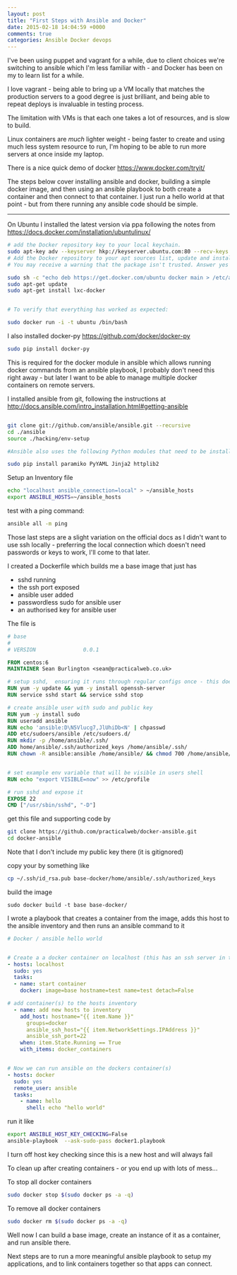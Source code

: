 ```yaml
---
layout: post
title: "First Steps with Ansible and Docker"
date: 2015-02-18 14:04:59 +0000
comments: true
categories: Ansible Docker devops
---
```


I've been using puppet and vagrant for a while, due to client choices we're switching to ansible which I'm less familiar with - and Docker has been on my to learn list for a while.

I love vagrant - being able to bring up a VM locally that matches the production servers to a good degree is just brilliant, and being able to repeat deploys is invaluable in testing process.

The limitation with VMs is that each one takes a lot of resources, and is slow to build.

Linux containers are *much* lighter weight - being faster to create and using much less system resource to run, I'm hoping to be able to run more servers at once inside my laptop.

There is a nice quick demo of docker https://www.docker.com/tryit/

The steps below cover installing ansible and docker, building a simple docker image, and then using an ansible playbook to both create a container and then connect to that container. I just run a hello world at that point - but from there running any ansible code should be simple.



------------------------


On Ubuntu I installed the latest version via ppa following the notes from https://docs.docker.com/installation/ubuntulinux/

```bash 
# add the Docker repository key to your local keychain.
sudo apt-key adv --keyserver hkp://keyserver.ubuntu.com:80 --recv-keys 36A1D7869245C8950F966E92D8576A8BA88D21E9
# Add the Docker repository to your apt sources list, update and install the lxc-docker package.
# You may receive a warning that the package isn't trusted. Answer yes to continue installation.

sudo sh -c "echo deb https://get.docker.com/ubuntu docker main > /etc/apt/sources.list.d/docker.list"
sudo apt-get update
sudo apt-get install lxc-docker


# To verify that everything has worked as expected:

sudo docker run -i -t ubuntu /bin/bash

```

I also installed docker-py https://github.com/docker/docker-py

```bash
sudo pip install docker-py
```

This is required for the docker module in ansible which allows running docker commands from an ansible playbook, I probably don't need this right away - but later I want to be able to manage multiple docker containers on remote servers.

I installed ansible from git, following the instructions at http://docs.ansible.com/intro_installation.html#getting-ansible

```bash 

git clone git://github.com/ansible/ansible.git --recursive
cd ./ansible
source ./hacking/env-setup

#Ansible also uses the following Python modules that need to be installed:

sudo pip install paramiko PyYAML Jinja2 httplib2
```

Setup an Inventory file
```bash 
echo "localhost ansible_connection=local" > ~/ansible_hosts
export ANSIBLE_HOSTS=~/ansible_hosts
```

test with a ping command:
```bash
ansible all -m ping 
```

Those last steps are a slight variation on the official docs as I didn't want to use ssh locally - preferring the local connection which doesn't need passwords or keys to work, I'll come to that later.


I created a Dockerfile which builds me a base image that just has

 * sshd running
 * the ssh port exposed
 * ansible user added
 * passwordless sudo for ansible user
 * an authorised key for ansible user


The file is

```Dockerfile
# base
#
# VERSION               0.0.1

FROM centos:6
MAINTAINER Sean Burlington <sean@practicalweb.co.uk>

# setup sshd,  ensuring it runs through regular configs once - this does some initial setup
RUN yum -y update && yum -y install openssh-server
RUN service sshd start && service sshd stop

# create ansible user with sudo and public key
RUN yum -y install sudo
RUN useradd ansible
RUN echo 'ansible:D\N5Vlucg7,JlUhiDb<N' | chpasswd
ADD etc/sudoers/ansible /etc/sudoers.d/
RUN mkdir -p /home/ansible/.ssh/
ADD home/ansible/.ssh/authorized_keys /home/ansible/.ssh/
RUN chown -R ansible:ansible /home/ansible/ && chmod 700 /home/ansible/.ssh/ && chmod 600 /home/ansible/.ssh/authorized_keys


# set example env variable that will be visible in users shell
RUN echo "export VISIBLE=now" >> /etc/profile

# run sshd and expose it 
EXPOSE 22
CMD ["/usr/sbin/sshd", "-D"]

```

get this file and supporting code by

```bash 
git clone https://github.com/practicalweb/docker-ansible.git
cd docker-ansible
```

Note that I don't include my public key there (it is gitignored)

copy your by something like 
```bash
cp ~/.ssh/id_rsa.pub base-docker/home/ansible/.ssh/authorized_keys
```


build the image 
```
sudo docker build -t base base-docker/ 
```

I wrote a playbook that creates a container from the image, adds this host to the ansible inventory and then runs an ansible command to it

```YAML
# Docker / ansible hello world


# Create a a docker container on localhost (this has an ssh server in the image)
- hosts: localhost
  sudo: yes
  tasks:
  - name: start container 
    docker: image=base hostname=test name=test detach=False 

# add container(s) to the hosts inventory
  - name: add new hosts to inventory
    add_host: hostname="{{ item.Name }}"
      groups=docker
      ansible_ssh_host="{{ item.NetworkSettings.IPAddress }}"
      ansible_ssh_port=22
    when: item.State.Running == True
    with_items: docker_containers


# Now we can run ansible on the dockers container(s)
- hosts: docker
  sudo: yes
  remote_user: ansible
  tasks: 
    - name: hello
      shell: echo "hello world" 


```

run it like

```bash
export ANSIBLE_HOST_KEY_CHECKING=False
ansible-playbook  --ask-sudo-pass docker1.playbook
```

I turn off host key checking since this is a new host and will always fail


To clean up after creating containers - or you end up with lots of mess...

To stop all docker containers

```bash 
sudo docker stop $(sudo docker ps -a -q)
```

To remove all docker containers

```bash
sudo docker rm $(sudo docker ps -a -q)
```

Well now I can build a base image, create an instance of it as a container, and run ansible there.

Next steps are to run a more meaningful ansible playbook to setup my applications, and to link containers together so that apps can connect.




